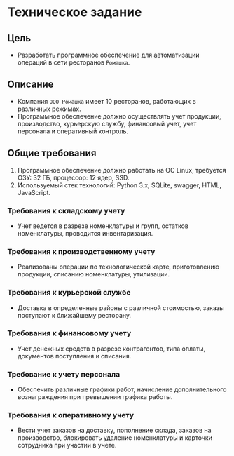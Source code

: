 # Техническое задание

## Цель
- Разработать программное обеспечение для автоматизации операций в сети ресторанов `Ромашка`.

## Описание
- Компания `ООО Ромашка` имеет 10 ресторанов, работающих в различных режимах.
- Программное обеспечение должно осуществлять учет продукции, производство, курьерскую службу, финансовый учет, учет персонала и оперативный контроль.

## Общие требования
1. Программное обеспечение должно работать на ОС Linux, требуется ОЗУ: 32 ГБ, процессор: 12 ядер, SSD.
2. Используемый стек технологий: Python 3.x, SQLite, swagger, HTML, JavaScript.

### Требования к складскому учету
- Учет ведется в разрезе номенклатуры и групп, остатков номенклатуры, проводится инвентаризация.

### Требования к производственному учету
- Реализованы операции по технологической карте, приготовлению продукции, списанию номенклатуры, утилизации.

### Требования к курьерской службе
- Доставка в определенные районы с различной стоимостью, заказы поступают к ближайшему ресторану.

### Требования к финансовому учету
- Учет денежных средств в разрезе контрагентов, типа оплаты, документов поступления и списания.

### Требование к учету персонала
- Обеспечить различные графики работ, начисление дополнительного вознаграждения при превышении графика работы.

### Требования к оперативному учету
- Вести учет заказов на доставку, пополнение склада, заказов на производство, блокировать удаление номенклатуры и карточки сотрудника при участии в учете.